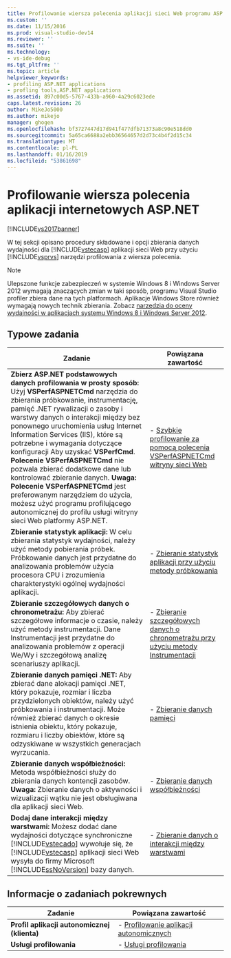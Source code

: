 ```yaml
---
title: Profilowanie wiersza polecenia aplikacji sieci Web programu ASP.NET | Dokumentacja firmy Microsoft
ms.custom: ''
ms.date: 11/15/2016
ms.prod: visual-studio-dev14
ms.reviewer: ''
ms.suite: ''
ms.technology:
- vs-ide-debug
ms.tgt_pltfrm: ''
ms.topic: article
helpviewer_keywords:
- profiling ASP.NET applications
- profling tools,ASP.NET applications
ms.assetid: 897c00d5-5767-433b-a960-4a29c6023ede
caps.latest.revision: 26
author: MikeJo5000
ms.author: mikejo
manager: ghogen
ms.openlocfilehash: bf3727447d17d941f477dfb71373a8c90e518dd0
ms.sourcegitcommit: 5a65ca6688a2ebb36564657d2d73c4b4f2d15c34
ms.translationtype: MT
ms.contentlocale: pl-PL
ms.lasthandoff: 01/16/2019
ms.locfileid: "53861698"
---
```

# <a name="command-line-profiling-of-aspnet-web-applications"></a>Profilowanie wiersza polecenia aplikacji internetowych ASP.NET
[!INCLUDE[vs2017banner](../includes/vs2017banner.md)]

W tej sekcji opisano procedury składowane i opcji zbierania danych wydajności dla [!INCLUDE[vstecasp](../includes/vstecasp-md.md)] aplikacji sieci Web przy użyciu [!INCLUDE[vsprvs](../includes/vsprvs-md.md)] narzędzi profilowania z wiersza polecenia.  
  
> [!NOTE]
>  Ulepszone funkcje zabezpieczeń w systemie Windows 8 i Windows Server 2012 wymagają znaczących zmian w taki sposób, programu Visual Studio profiler zbiera dane na tych platformach. Aplikacje Windows Store również wymagają nowych technik zbierania. Zobacz [narzędzia do oceny wydajności w aplikacjach systemu Windows 8 i Windows Server 2012](../profiling/performance-tools-on-windows-8-and-windows-server-2012-applications.md).  
  
## <a name="common-tasks"></a>Typowe zadania  
  
|Zadanie|Powiązana zawartość|  
|----------|---------------------|  
|**Zbierz ASP.NET podstawowych danych profilowania w prosty sposób:** Użyj **VSPerfASPNETCmd** narzędzia do zbierania próbkowanie, instrumentację, pamięć .NET rywalizacji o zasoby i warstwy danych o interakcji między bez ponownego uruchomienia usług Internet Information Services (IIS), które są potrzebne i wymagania dotyczące konfiguracji Aby uzyskać **VSPerfCmd**. **Polecenie VSPerfASPNETCmd** nie pozwala zbierać dodatkowe dane lub kontrolować zbieranie danych. **Uwaga:**  **Polecenie VSPerfASPNETCmd** jest preferowanym narzędziem do użycia, możesz użyć programu profilującego autonomicznej do profilu usługi witryny sieci Web platformy ASP.NET.|-   [Szybkie profilowanie za pomocą polecenia VSPerfASPNETCmd witryny sieci Web](../profiling/rapid-web-site-profiling-with-vsperfaspnetcmd.md)|  
|**Zbieranie statystyk aplikacji:** W celu zbierania statystyk wydajności, należy użyć metody pobierania próbek. Próbkowanie danych jest przydatne do analizowania problemów użycia procesora CPU i zrozumienia charakterystyki ogólnej wydajności aplikacji.|-   [Zbieranie statystyk aplikacji przy użyciu metody próbkowania](../profiling/collecting-application-statistics-for-aspnet-web-applications-using-the-profiler-sampling-method-from-the-command-line.md)|  
|**Zbieranie szczegółowych danych o chronometrażu:** Aby zbierać szczegółowe informacje o czasie, należy użyć metody instrumentacji. Dane Instrumentacji jest przydatne do analizowania problemów z operacji We/Wy i szczegółową analizę scenariuszy aplikacji.|-   [Zbieranie szczegółowych danych o chronometrażu przy użyciu metody Instrumentacji](/visualstudio/profiling/collecting-detailed-timing-data-aspnet-profiler-instrumentation-method?view=vs-2015)|  
|**Zbieranie danych pamięci .NET:** Aby zbierać dane alokacji pamięci .NET, który pokazuje, rozmiar i liczba przydzielonych obiektów, należy użyć próbkowania i instrumentacji. Może również zbierać danych o okresie istnienia obiektu, który pokazuje, rozmiaru i liczby obiektów, które są odzyskiwane w wszystkich generacjach wyrzucania.|-   [Zbieranie danych pamięci](../profiling/collecting-memory-data-from-an-aspnet-web-application-by-using-the-profiler-command-line.md)|  
|**Zbieranie danych współbieżności:** Metoda współbieżności służy do zbierania danych kontencji zasobów. **Uwaga:**  Zbieranie danych o aktywności i wizualizacji wątku nie jest obsługiwana dla aplikacji sieci Web.|-   [Zbieranie danych współbieżności](../profiling/collecting-concurrency-data-for-an-aspnet-web-application-using-the-profiler-command-line.md)|  
|**Dodaj dane interakcji między warstwami:** Możesz dodać dane wydajności dotyczące synchroniczne [!INCLUDE[vstecado](../includes/vstecado-md.md)] wywołuje się, że [!INCLUDE[vstecasp](../includes/vstecasp-md.md)] aplikacji sieci Web wysyła do firmy Microsoft [!INCLUDE[ssNoVersion](../includes/ssnoversion-md.md)] bazy danych.|-   [Zbieranie danych o interakcji między warstwami](../profiling/adding-tier-interaction-data-from-the-command-line.md)|  
  
## <a name="related-tasks"></a>Informacje o zadaniach pokrewnych  
  
|Zadanie|Powiązana zawartość|  
|----------|---------------------|  
|**Profil aplikacji autonomicznej (klienta)**|-   [Profilowanie aplikacji autonomicznych](../profiling/command-line-profiling-of-stand-alone-applications.md)|  
|**Usługi profilowania**|-   [Usługi profilowania](../profiling/command-line-profiling-of-services.md)|



